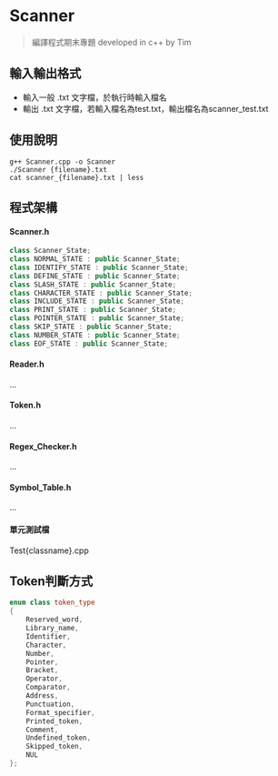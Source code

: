 # Scanner

>編譯程式期末專題
>developed in c++ by Tim

## 輸入輸出格式

+ 輸入一般 .txt 文字檔，於執行時輸入檔名
+ 輸出 .txt 文字檔，若輸入檔名為test.txt，輸出檔名為scanner_test.txt

## 使用說明

```Shell
g++ Scanner.cpp -o Scanner
./Scanner {filename}.txt
cat scanner_{filename}.txt | less
```

## 程式架構

#### Scanner.h

```c++
class Scanner_State;
class NORMAL_STATE : public Scanner_State;
class IDENTIFY_STATE : public Scanner_State;
class DEFINE_STATE : public Scanner_State;
class SLASH_STATE : public Scanner_State;
class CHARACTER_STATE : public Scanner_State;
class INCLUDE_STATE : public Scanner_State;
class PRINT_STATE : public Scanner_State;
class POINTER_STATE : public Scanner_State;
class SKIP_STATE : public Scanner_State;
class NUMBER_STATE : public Scanner_State;
class EOF_STATE : public Scanner_State;
```

#### Reader.h

...

#### Token.h

...

#### Regex_Checker.h

...

#### Symbol_Table.h

...

#### 單元測試檔

Test{classname}.cpp

## Token判斷方式

```c++
enum class token_type
{
    Reserved_word,
    Library_name,
    Identifier,
    Character,
    Number,
    Pointer,
    Bracket,
    Operator,
    Comparator,
    Address,
    Punctuation,
    Format_specifier,
    Printed_token,
    Comment,
    Undefined_token,
    Skipped_token,
    NUL
};
```
